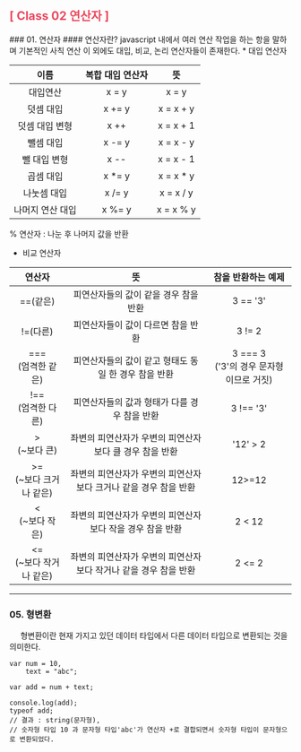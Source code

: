<h2 style="color: #EB4A5F; font-weight: bold;">[ Class 02 연산자 ]</h2>
### 01. 연산자
#### 연산자란?
javascript 내에서 여러 연산 작업을 하는 항을 말하며 기본적인 사칙 연산 이 외에도 대입, 비교, 논리 연산자들이 존재한다.
* 대입 연산자

| 이름 | 복합 대입 연산자 | 뜻 |
|:------:|:------:|:------:| 
| 대입연산 | x = y | x = y |
| 덧셈 대입 | x += y | x = x + y |
| 덧셈 대입 변형 | x ++ | x = x + 1 |
| 뺄셈 대입 | x -= y | x = x - y |
| 뺄 대입 변형 | x -- | x = x - 1 |
| 곱셈 대입 | x *= y | x = x * y |
| 나눗셈 대입 | x /= y | x = x / y |
| 나머지 연산 대입 | x %= y | x = x % y |

% 연산자 : 나눈 후 나머지 값을 반환

* 비교 연산자

| 연산자 | 뜻 | 참을 반환하는 예제 |
|:------:|:------:|:------:| 
| ==(같은) | 피연산자들의 값이 같을 경우 참을 반환 | 3 == '3' |
| !=(다른) | 피연산자들이 값이 다르면 참을 반환 | 3 != 2 |
| ===<br>(엄격한 같은) | 피연산자들의 값이 같고 형태도 동일 한 경우 참을 반환  | 3 === 3 <br>('3'의 경우 문자형이므로 거짓) |
| !==<br>(엄격한 다른) | 피연산자들의 값과 형태가 다를 경우 참을 반환 | 3 !== '3' |
| ><br>(~보다 큰) | 좌변의 피연산자가 우변의 피연산자 보다 클 경우 참을 반환 | '12' > 2 |
| >=<br>(~보다 크거나 같은) | 좌변의 피연산자가 우변의 피연산자 보다 크거나 같을 경우 참을 반환 | 12>=12 |
| <<br>(~보다 작은) | 좌변의 피연산자가 우변의 피연산자 보다 작을 경우 참을 반환 | 2 < 12 |
| <=<br>(~보다 작거나 같은) | 좌변의 피연산자가 우변의 피연산자 보다 작거나 같을 경우 참을 반환 | 2 <= 2 |

--------------------------------

### 05. 형변환
&nbsp;&nbsp;&nbsp;&nbsp; 형변환이란 현재 가지고 있던 데이터 타입에서 다른 데이터 타입으로 변환되는 것을 의미한다. 

    var num = 10,
        text = "abc";

    var add = num + text; 

    console.log(add);
    typeof add;
    // 결과 : string(문자형),
    // 숫자형 타입 10 과 문자형 타입'abc'가 연산자 +로 결합되면서 숫자형 타입이 문자형으로 변환되었다.